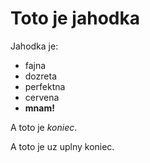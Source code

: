 # Toto je jahodka

Jahodka je:

* fajna
* dozreta
* perfektna
* cervena
* **mnam!**

A toto je *koniec*.

A toto je uz uplny koniec.
